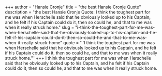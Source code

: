 +++
author = "Hansie Cronje"
title = "the best Hansie Cronje Quote"
description = "the best Hansie Cronje Quote: I think the toughest part for me was when Herschelle said that he obviously looked up to his Captain, and he felt if his Captain could do it, then so could he, and that to me was when it really struck home."
slug = "i-think-the-toughest-part-for-me-was-when-herschelle-said-that-he-obviously-looked-up-to-his-captain-and-he-felt-if-his-captain-could-do-it-then-so-could-he-and-that-to-me-was-when-it-really-struck-home"
quote = '''I think the toughest part for me was when Herschelle said that he obviously looked up to his Captain, and he felt if his Captain could do it, then so could he, and that to me was when it really struck home.'''
+++
I think the toughest part for me was when Herschelle said that he obviously looked up to his Captain, and he felt if his Captain could do it, then so could he, and that to me was when it really struck home.
